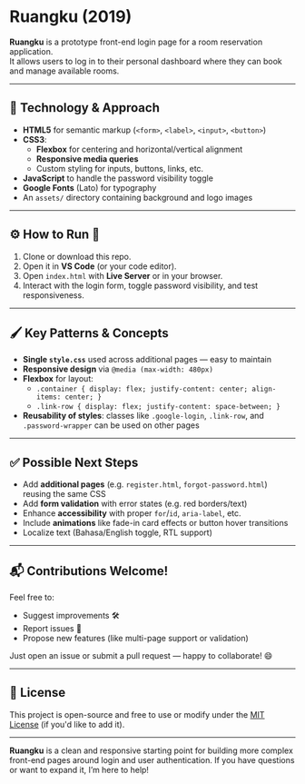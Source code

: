 # Ruangku (2019)

**Ruangku** is a prototype front-end login page for a room reservation application.  
It allows users to log in to their personal dashboard where they can book and manage available rooms.



---

## 🧩 Technology & Approach

- **HTML5** for semantic markup (`<form>`, `<label>`, `<input>`, `<button>`)
- **CSS3**:
  - **Flexbox** for centering and horizontal/vertical alignment
  - **Responsive media queries**
  - Custom styling for inputs, buttons, links, etc.
- **JavaScript** to handle the password visibility toggle
- **Google Fonts** (Lato) for typography
- An `assets/` directory containing background and logo images

---

## ⚙️ How to Run 🔽

1. Clone or download this repo.
2. Open it in **VS Code** (or your code editor).
3. Open `index.html` with **Live Server** or in your browser.
4. Interact with the login form, toggle password visibility, and test responsiveness.

---

## 🖌️ Key Patterns & Concepts

- **Single `style.css`** used across additional pages — easy to maintain
- **Responsive design** via `@media (max-width: 480px)`
- **Flexbox** for layout:
  - `.container { display: flex; justify-content: center; align-items: center; }`
  - `.link-row { display: flex; justify-content: space-between; }`
- **Reusability of styles**: classes like `.google-login`, `.link-row`, and `.password-wrapper` can be used on other pages

---

## ✅ Possible Next Steps

- Add **additional pages** (e.g. `register.html`, `forgot-password.html`) reusing the same CSS
- Add **form validation** with error states (e.g. red borders/text)
- Enhance **accessibility** with proper `for`/`id`, `aria-label`, etc.
- Include **animations** like fade-in card effects or button hover transitions
- Localize text (Bahasa/English toggle, RTL support)

---

## 📬 Contributions Welcome!

Feel free to:
- Suggest improvements 🛠️
- Report issues 🐞
- Propose new features (like multi-page support or validation)

Just open an issue or submit a pull request — happy to collaborate! 😄

---

## 📝 License

This project is open-source and free to use or modify under the [MIT License](LICENSE) (if you'd like to add it).

---

**Ruangku** is a clean and responsive starting point for building more complex front-end pages around login and user authentication. If you have questions or want to expand it, I’m here to help!
